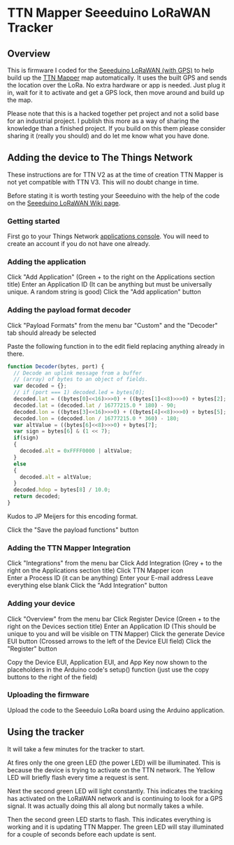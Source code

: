 # TTN Mapper Seeeduino LoRaWAN Tracker

## Overview

This is firmware I coded for the [Seeeduino LoRaWAN (with GPS)](https://www.seeedstudio.com/Seeeduino-LoRaWAN-W-GPS-p-2781.html) to help build up the [TTN Mapper](https://ttnmapper.org/) map automatically. It uses the built GPS and sends the location over the LoRa. No extra hardware or app is needed. Just plug it in, wait for it to activate and get a GPS lock, then move around and build up the map.

Please note that this is a hacked together pet project and not a solid base for an industrial project. I publish this more as a way of sharing the knowledge than a finished project. If you build on this them please consider sharing it (really you should) and do let me know what you have done.

## Adding the device to The Things Network

These instructions are for TTN V2 as at the time of creation TTN Mapper is not yet compatible with TTN V3. This will no doubt change in time.

Before stating it is worth testing your Seeeduino with the help of the code on the [Seeeduino LoRaWAN Wiki page](https://wiki.seeedstudio.com/Seeeduino_LoRAWAN/).

### Getting started

First go to your Things Network [applications console](https://console.thethingsnetwork.org/applications). You will need to create an account if you do not have one already.

### Adding the application

Click "Add Application" (Green + to the right on the Applications section title)
Enter an Application ID (It can be anything but must be universally unique. A random string is good)
Click the "Add application" button

### Adding the payload format decoder

Click "Payload Formats" from the menu bar
"Custom" and the "Decoder" tab should already be selected

Paste the following function in to the edit field replacing anything already in there.

```javascript
function Decoder(bytes, port) {
  // Decode an uplink message from a buffer
  // (array) of bytes to an object of fields.
  var decoded = {};
  // if (port === 1) decoded.led = bytes[0];
  decoded.lat = ((bytes[0]<<16)>>>0) + ((bytes[1]<<8)>>>0) + bytes[2];
  decoded.lat = (decoded.lat / 16777215.0 * 180) - 90;
  decoded.lon = ((bytes[3]<<16)>>>0) + ((bytes[4]<<8)>>>0) + bytes[5];
  decoded.lon = (decoded.lon / 16777215.0 * 360) - 180;
  var altValue = ((bytes[6]<<8)>>>0) + bytes[7];
  var sign = bytes[6] & (1 << 7);
  if(sign)
  {
    decoded.alt = 0xFFFF0000 | altValue;
  }
  else
  {
    decoded.alt = altValue;
  }
  decoded.hdop = bytes[8] / 10.0;
  return decoded;
}
```

Kudos to JP Meijers for this encoding format.

Click the "Save the payload functions" button

### Adding the TTN Mapper Integration

Click "Integrations" from the menu bar
Click Add Integration (Grey + to the right on the Applications section title)
Click TTN Mapper icon	
Enter a Process ID (it can be anything)
Enter your E-mail address
Leave everything else blank
Click the "Add Integration" button

### Adding your device

Click "Overview" from the menu bar
Click Register Device (Green + to the right on the Devices section title)
Enter an Application ID (This should be unique to you and will be visible on TTN Mapper)
Click the generate Device EUI button (Crossed arrows to the left of the Device EUI field)
Click the "Register" button

Copy the Device EUI, Application EUI, and App Key now shown to the placeholders in the Arduino code's setup() function (just use the copy buttons to the right of the field)

### Uploading the firmware

Upload the code to the Seeeduio LoRa board using the Arduino application.

## Using the tracker

It will take a few minutes for the tracker to start.

At fires only the one green LED (the power LED) will be illuminated. This is because the device is trying to activate on the TTN network. The Yellow LED will briefly flash every time a request is sent.

Next the second green LED will light constantly. This indicates the tracking has activated on the LoRaWAN network and is continuing to look for a GPS signal. It was actually doing this all along but normally takes a while.

Then the second green LED starts to flash. This indicates everything is working and it is updating TTN Mapper. The green LED will stay illuminated for a couple of seconds before each update is sent.
